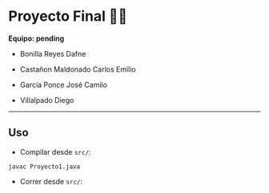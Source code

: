 # **Proyecto Final** 🏪💵

**Equipo: pending**

- Bonilla Reyes Dafne

- Castañon Maldonado Carlos Emilio

- García Ponce José Camilo

- Villalpado Diego

---

## **Uso**

- Compilar desde `src/`:

```
javac Proyecto1.java
```

- Correr desde `src/`:
